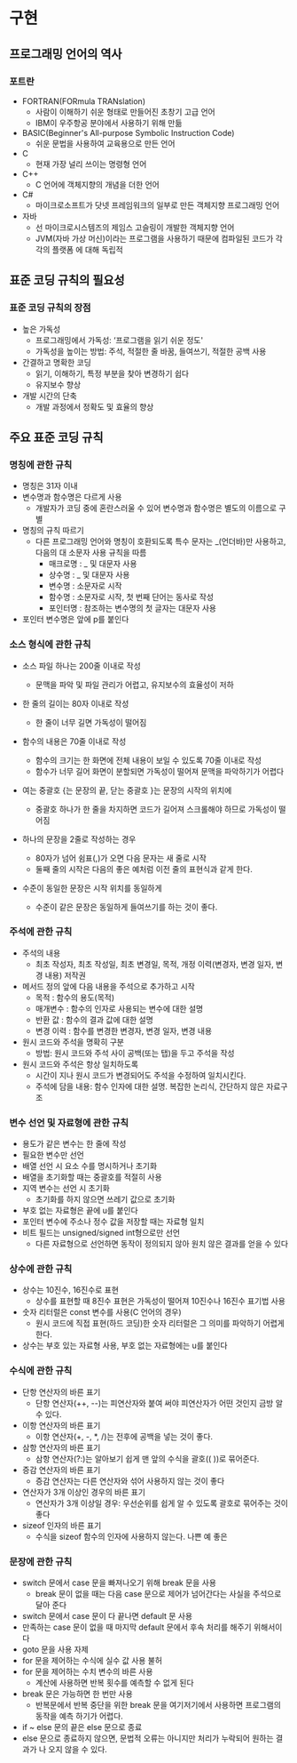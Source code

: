 # 구현



## 프로그래밍 언어의 역사



### 포트란

- FORTRAN(FORmula TRANslation)
  - 사람이 이해하기 쉬운 형태로 만들어진 초창기 고급 언어
  - IBM이 우주항공 분야에서 사용하기 위해 만듦
- BASIC(Beginner's All-purpose Symbolic Instruction Code)
  - 쉬운 문법을 사용하여 교육용으로 만든 언어
- C
  - 현재 가장 널리 쓰이는 명령형 언어
- C++
  - C 언어에 객체지향의 개념을 더한 언어
- C#
  - 마이크로소프트가 닷넷 프레임워크의 일부로 만든 객체지향 프로그래밍 언어
- 자바
  - 선 마이크로시스템즈의 제임스 고슬링이 개발한 객체지향 언어
  - JVM(자바 가상 머신)이라는 프로그램을 사용하기 때문에 컴파일된 코드가 각각의 플랫폼 에 대해 독립적



## 표준 코딩 규칙의 필요성



### 표준 코딩 규칙의 장점

- 높은 가독성
  - 프로그래밍에서 가독성: ‘프로그램을 읽기 쉬운 정도'
  - 가독성을 높이는 방법: 주석, 적절한 줄 바꿈, 들여쓰기, 적절한 공백 사용
- 간결하고 명확한 코딩
  - 읽기, 이해하기, 특정 부분을 찾아 변경하기 쉽다
  - 유지보수 향상
- 개발 시간의 단축
  - 개발 과정에서 정확도 및 효율의 향상



## 주요 표준 코딩 규칙



### 명칭에 관한 규칙

- 명칭은 31자 이내
- 변수명과 함수명은 다르게 사용
  - 개발자가 코딩 중에 혼란스러울 수 있어 변수명과 함수명은 별도의 이름으로 구별
- 명칭의 규칙 따르기
  - 다른 프로그래밍 언어와 명칭이 호환되도록 특수 문자는 _(언더바)만 사용하고, 다음의 대 소문자 사용 규칙을 따름
    - 매크로명 : _ 및 대문자 사용
    - 상수명 : _ 및 대문자 사용
    - 변수명 : 소문자로 시작
    - 함수명 : 소문자로 시작, 첫 번째 단어는 동사로 작성
    - 포인터명 : 참조하는 변수명의 첫 글자는 대문자 사용
- 포인터 변수명은 앞에 p를 붙인다



### 소스 형식에 관한 규칙

- 소스 파일 하나는 200줄 이내로 작성
  - 문맥을 파악 및 파일 관리가 어렵고, 유지보수의 효율성이 저하
- 한 줄의 길이는 80자 이내로 작성
  - 한 줄이 너무 길면 가독성이 떨어짐
- 함수의 내용은 70줄 이내로 작성
  - 함수의 크기는 한 화면에 전체 내용이 보일 수 있도록 70줄 이내로 작성
  - 함수가 너무 길어 화면이 분할되면 가독성이 떨어져 문맥을 파악하기가 어렵다

- 여는 중괄호 {는 문장의 끝, 닫는 중괄호 }는 문장의 시작의 위치에
  - 중괄호 하나가 한 줄을 차지하면 코드가 길어져 스크롤해야 하므로 가독성이 떨어짐
- 하나의 문장을 2줄로 작성하는 경우
  - 80자가 넘어 쉼표(,)가 오면 다음 문자는 새 줄로 시작
  - 둘째 줄의 시작은 다음의 좋은 예처럼 이전 줄의 표현식과 같게 한다.
- 수준이 동일한 문장은 시작 위치를 동일하게
  - 수준이 같은 문장은 동일하게 들여쓰기를 하는 것이 좋다.



### 주석에 관한 규칙

- 주석의 내용
  - 최초 작성자, 최초 작성일, 최초 변경일, 목적, 개정 이력(변경자, 변경 일자, 변경 내용)  저작권
- 메서드 정의 앞에 다음 내용을 주석으로 추가하고 시작
  - 목적 : 함수의 용도(목적)
  - 매개변수 : 함수의 인자로 사용되는 변수에 대한 설명
  - 반환 값 : 함수의 결과 값에 대한 설명
  - 변경 이력 : 함수를 변경한 변경자, 변경 일자, 변경 내용
- 원시 코드와 주석을 명확히 구분
  - 방법: 원시 코드와 주석 사이 공백(또는 탭)을 두고 주석을 작성
- 원시 코드와 주석은 항상 일치하도록
  - 시간이 지나 원시 코드가 변경되어도 주석을 수정하여 일치시킨다.
  - 주석에 담을 내용:  함수 인자에 대한 설명. 복잡한 논리식, 간단하지 않은 자료구조



### 변수 선언 및 자료형에 관한 규칙

- 용도가 같은 변수는 한 줄에 작성
- 필요한 변수만 선언
- 배열 선언 시 요소 수를 명시하거나 초기화
- 배열을 초기화할 때는 중괄호를 적절히 사용
- 지역 변수는 선언 시 초기화
  - 초기화를 하지 않으면 쓰레기 값으로 초기화
- 부호 없는 자료형은 끝에 u를 붙인다
- 포인터 변수에 주소나 정수 값을 저장할 때는 자료형 일치
- 비트 필드는 unsigned/signed int형으로만 선언
  - 다른 자료형으로 선언하면 동작이 정의되지 않아 원치 않은 결과를 얻을 수 있다



### 상수에 관한 규칙

- 상수는 10진수, 16진수로 표현
  - 상수를 표현할 때 8진수 표현은 가독성이 떨어져 10진수나 16진수 표기법 사용
- 숫자 리터럴은 const 변수를 사용(C 언어의 경우)
  - 원시 코드에 직접 표현(하드 코딩)한 숫자 리터럴은 그 의미를 파악하기 어렵게 한다.
- 상수는 부호 있는 자료형 사용, 부호 없는 자료형에는 u를 붙인다



### 수식에 관한 규칙

- 단항 연산자의 바른 표기
  - 단항 연산자(++, --)는 피연산자와 붙여 써야 피연산자가 어떤 것인지 금방 알 수 있다.
- 이항 연산자의 바른 표기
  - 이항 연산자(+, -, *, /)는 전후에 공백을 넣는 것이 좋다.
- 삼항 연산자의 바른 표기
  - 삼항 연산자(?:)는 알아보기 쉽게 맨 앞의 수식을 괄호(( ))로 묶어준다.
- 증감 연산자의 바른 표기
  - 증감 연산자는 다른 연산자와 섞어 사용하지 않는 것이 좋다
- 연산자가 3개 이상인 경우의 바른 표기
  - 연산자가 3개 이상일 경우: 우선순위를 쉽게 알 수 있도록 괄호로 묶어주는 것이 좋다
- sizeof 인자의 바른 표기
  - 수식을 sizeof 함수의 인자에 사용하지 않는다. 나쁜 예 좋은 



### 문장에 관한 규칙

- switch 문에서 case 문을 빠져나오기 위해 break 문을 사용
  - break 문이 없을 때는 다음 case 문으로 제어가 넘어간다는 사실을 주석으로 달아 준다
-  switch 문에서 case 문이 다 끝나면 default 문 사용
  - 만족하는 case 문이 없을 때 마지막 default 문에서 후속 처리를 해주기 위해서이다
- goto 문을 사용 자제
- for 문을 제어하는 수식에 실수 값 사용 불허
- for 문을 제어하는 수치 변수의 바른 사용
  - 계산에 사용하면 반복 횟수를 예측할 수 없게 된다
- break 문은 가능하면 한 번만 사용
  - 반복문에서 반복 중단을 위한 break 문을 여기저기에서 사용하면 프로그램의 동작을 예측 하기가 어렵다.
-  if ~ else 문의 끝은 else 문으로 종료
  - else 문으로 종료하지 않으면, 문법적 오류는 아니지만 처리가 누락되어 원하는 결과가 나 오지 않을 수 있다.